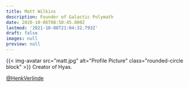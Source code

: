 ```yaml
---
title: Matt Wilkins
description: Founder of Galactic Polymath
date: 2020-10-06T08:50:45.000Z
lastmod: '2021-10-08T21:04:32.793Z'
draft: false
images: null
preview: null
---
```


{{< img-avatar src="matt.jpg" alt="Profile Picture" class="rounded-circle block" >}}
Creator of Hyas.

[@HenkVerlinde](https://twitter.com/henkverlinde)
